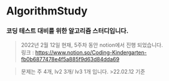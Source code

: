 # AlgorithmStudy

### 코딩 테스트 대비를 위한 알고리즘 스터디입니다.   

> 2022년 2월 12일 현재, 5주차 동안 notion에서 진행 되었습니다.   
링크 :  <https://www.notion.so/Coding-Kindergarten-fb0b6877478e4f5a885f9d63d84dda69>

> 문제는 주 4개, lv2 3개/ lv3 1개 입니다. >22.02.12 기준
